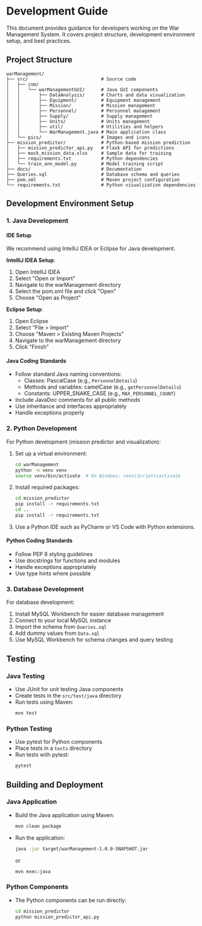# Development Guide

This document provides guidance for developers working on the War Management System. It covers project structure, development environment setup, and best practices.

## Project Structure

```
warManagement/
├── src/                           # Source code
│   ├── com/
│   │   └── warManagementGUI/      # Java GUI components
│   │       ├── DataAnalysis/      # Charts and data visualization
│   │       ├── Equipment/         # Equipment management
│   │       ├── Mission/           # Mission management
│   │       ├── Personnel/         # Personnel management
│   │       ├── Supply/            # Supply management
│   │       ├── Units/             # Units management
│   │       ├── util/              # Utilities and helpers
│   │       └── WarManagement.java # Main application class
│   └── pics/                      # Images and icons
├── mission_predictor/             # Python-based mission prediction
│   ├── mission_predictor_api.py   # Flask API for predictions
│   ├── mock_mission_data.xlsx     # Sample data for training
│   ├── requirements.txt           # Python dependencies
│   └── train_ann_model.py         # Model training script
├── docs/                          # Documentation
├── Queries.sql                    # Database schema and queries
├── pom.xml                        # Maven project configuration
└── requirements.txt               # Python visualization dependencies
```

## Development Environment Setup

### 1. Java Development

#### IDE Setup

We recommend using IntelliJ IDEA or Eclipse for Java development.

**IntelliJ IDEA Setup**:

1. Open IntelliJ IDEA
2. Select "Open or Import"
3. Navigate to the warManagement directory
4. Select the pom.xml file and click "Open"
5. Choose "Open as Project"

**Eclipse Setup**:

1. Open Eclipse
2. Select "File > Import"
3. Choose "Maven > Existing Maven Projects"
4. Navigate to the warManagement directory
5. Click "Finish"

#### Java Coding Standards

- Follow standard Java naming conventions:
  - Classes: PascalCase (e.g., `PersonnelDetails`)
  - Methods and variables: camelCase (e.g., `getPersonnelDetails`)
  - Constants: UPPER_SNAKE_CASE (e.g., `MAX_PERSONNEL_COUNT`)
- Include JavaDoc comments for all public methods
- Use inheritance and interfaces appropriately
- Handle exceptions properly

### 2. Python Development

For Python development (mission predictor and visualization):

1. Set up a virtual environment:

   ```bash
   cd warManagement
   python -m venv venv
   source venv/bin/activate  # On Windows: venv\Scripts\activate
   ```

2. Install required packages:

   ```bash
   cd mission_predictor
   pip install -r requirements.txt
   cd ..
   pip install -r requirements.txt
   ```

3. Use a Python IDE such as PyCharm or VS Code with Python extensions.

#### Python Coding Standards

- Follow PEP 8 styling guidelines
- Use docstrings for functions and modules
- Handle exceptions appropriately
- Use type hints where possible

### 3. Database Development

For database development:

1. Install MySQL Workbench for easier database management
2. Connect to your local MySQL instance
3. Import the schema from `Queries.sql`
4. Add dummy values from `Data.sql`
5. Use MySQL Workbench for schema changes and query testing

## Testing

### Java Testing

- Use JUnit for unit testing Java components
- Create tests in the `src/test/java` directory
- Run tests using Maven:
  ```bash
  mvn test
  ```

### Python Testing

- Use pytest for Python components
- Place tests in a `tests` directory
- Run tests with pytest:
  ```bash
  pytest
  ```

## Building and Deployment

### Java Application

- Build the Java application using Maven:
  ```bash
  mvn clean package
  ```
- Run the application:
  ```bash
  java -jar target/warManagement-1.0.0-SNAPSHOT.jar
  ```
  or
  ```bash
  mvn exec:java
  ```

### Python Components

- The Python components can be run directly:
  ```bash
  cd mission_predictor
  python mission_predictor_api.py
  ```
